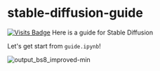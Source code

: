 # stable-diffusion-guide
[![Visits Badge](https://badges.pufler.dev/visits/JiaojiaoYe1994/stable-diffusion-guide)](https://badges.pufler.dev/visits/JiaojiaoYe1994/stable-diffusion-guide)
Here is a guide for Stable Diffusion

Let's get start from `guide.ipynb`!

![output_bs8_improved-min](/home/jiaojiao/jiaojiao/project/dubhe/git/github/stable-diffusion-guide/outputs/output_bs8_improved-min.png)
